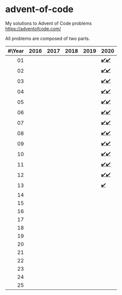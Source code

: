 # advent-of-code
My solutions to Advent of Code problems\
https://adventofcode.com/

All problems are composed of two parts.

| #\Year | 2016 | 2017 | 2018 | 2019 | 2020 |
|-------:|------|------|------|------|------|
|   01   |      |      |      |      | [:heavy_check_mark:](2020/1-1.py)[:heavy_check_mark:](2020/1-2.py) |
|   02   |      |      |      |      | [:heavy_check_mark:](2020/2-1.py)[:heavy_check_mark:](2020/2-2.py) |
|   03   |      |      |      |      | [:heavy_check_mark:](2020/3-1.py)[:heavy_check_mark:](2020/3-2.py) |
|   04   |      |      |      |      | [:heavy_check_mark:](2020/4-1.py)[:heavy_check_mark:](2020/4-2.py) |
|   05   |      |      |      |      | [:heavy_check_mark:](2020/5-1.py)[:heavy_check_mark:](2020/5-2.py) |
|   06   |      |      |      |      | [:heavy_check_mark:](2020/6-1.py)[:heavy_check_mark:](2020/6-2.py) |
|   07   |      |      |      |      | [:heavy_check_mark:](2020/7-1.py)[:heavy_check_mark:](2020/7-2.py) |
|   08   |      |      |      |      | [:heavy_check_mark:](2020/8-1.py)[:heavy_check_mark:](2020/8-2.py) |
|   09   |      |      |      |      | [:heavy_check_mark:](2020/9-1.py)[:heavy_check_mark:](2020/9-2.py) |
|   10   |      |      |      |      | [:heavy_check_mark:](2020/10-1.py)[:heavy_check_mark:](2020/10-2.py) |
|   11   |      |      |      |      | [:heavy_check_mark:](2020/11-1.py)[:heavy_check_mark:](2020/11-2.py) |
|   12   |      |      |      |      | [:heavy_check_mark:](2020/12-1.py)[:heavy_check_mark:](2020/12-2.py) |
|   13   |      |      |      |      | [:heavy_check_mark:](2020/13-1.py) |
|   14   |      |      |      |      |      |
|   15   |      |      |      |      |      |
|   16   |      |      |      |      |      |
|   17   |      |      |      |      |      |
|   18   |      |      |      |      |      |
|   19   |      |      |      |      |      |
|   20   |      |      |      |      |      |
|   21   |      |      |      |      |      |
|   22   |      |      |      |      |      |
|   23   |      |      |      |      |      |
|   24   |      |      |      |      |      |
|   25   |      |      |      |      |      |
